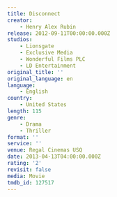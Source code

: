 ```yaml
---
title: Disconnect
creator:
    - Henry Alex Rubin
release: 2012-09-11T00:00:00.000Z
studios:
    - Lionsgate
    - Exclusive Media
    - Wonderful Films PLC
    - LD Entertainment
original_title: ''
original_language: en
language:
    - English
country:
    - United States
length: 115
genre:
    - Drama
    - Thriller
format: ''
service: ''
venue: Regal Cinemas USQ
date: 2013-04-13T04:00:00.000Z
rating: '2'
revisit: false
media: Movie
tmdb_id: 127517
---
```



